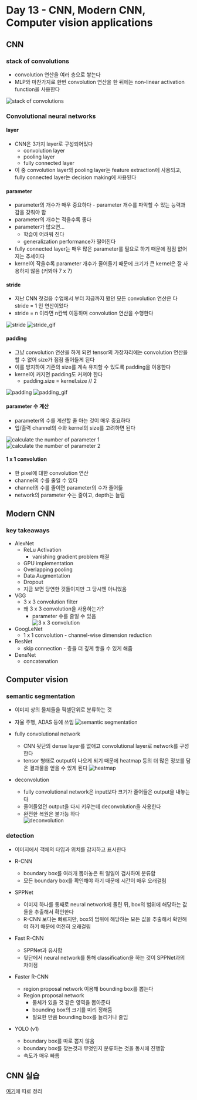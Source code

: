 # Day 13 - CNN, Modern CNN, Computer vision applications

## CNN

### stack of convolutions

* convolution 연산을 여러 층으로 쌓는다
* MLP와 마찬가지로 한번 convolution 연산을 한 뒤에는 non-linear activation function을 사용한다

![stack of convolutions](./img/StackOfConvolutions.png)

### Convolutional neural networks

#### layer

* CNN은 3가지 layer로 구성되어있다
  * convolution layer
  * pooling layer
  * fully connected layer
* 이 중 convolution layer와 pooling layer는 feature extraction에 사용되고, fully connected layer는 decision making에 사용된다  

#### parameter

* parameter의 개수가 매우 중요하다 - parameter 개수를 파악할 수 있는 능력과 감을 갖춰야 함
* parameter의 개수는 적을수록 좋다
* parameter가 많으면...
  * 학습이 어려워 진다
  * generalization performance가 떨어진다
* fully connected layer는 매우 많은 parameter를 필요로 하기 때문에 점점 없어지는 추세이다
* kernel이 작을수록 parameter 개수가 줄어들기 때문에 크기가 큰 kernel은 잘 사용하지 않음 (커봐야 7 x 7)

#### stride

* 지난 CNN 첫걸음 수업에서 부터 지금까지 봤던 모든 convolution 연산은 다 stride = 1 인 연산이었다
* stride = n 이라면 n칸씩 이동하며 convolution 연산을 수행한다

![stride](./img/stride.png)
![stride_gif](https://miro.medium.com/max/588/1*BMngs93_rm2_BpJFH2mS0Q.gif)

#### padding

* 그냥 convolution 연산을 하게 되면 tensor의 가장자리에는 convolution 연산을 할 수 없어 size가 점점 줄어들게 된다
* 이를 방지하여 기존의 size를 계속 유지할 수 있도록 padding을 이용한다
* kernel이 커지면 padding도 커져야 한다
  * padding.size = kernel.size // 2

![padding](./img/padding.png)
![padding_gif](https://miro.medium.com/max/790/1*1okwhewf5KCtIPaFib4XaA.gif)

#### parameter 수 계산

* parameter의 수를 계산할 줄 아는 것이 매우 중요하다
* 입/출력 channel의 수와 kernel의 size를 고려하면 된다

![calculate the number of parameter 1](./img/calculateTheNumberOfParameter1.png)
![calculate the number of parameter 2](./img/calculateTheNumberOfParameter2.png)

#### 1 x 1 convolution

* 한 pixel에 대한 convolution 연산
* channel의 수를 줄일 수 있다
* channel의 수를 줄이면 parameter의 수가 줄어듦
* network의 parameter 수는 줄이고, depth는 늘림

## Modern CNN

### key takeaways

* AlexNet
  * ReLu Activation
    * vanishing gradient problem 해결
  * GPU implementation
  * Overlapping pooling
  * Data Augmentation
  * Dropout
  * 지금 보면 당연한 것들이지만 그 당시엔 아니었음
* VGG
  * 3 x 3 convolution filter
  * 왜 3 x 3 convolution을 사용하는가?
    * parameter 수를 줄일 수 있음   
    ![3 x 3 convolution](./img/3by3convolution.png)
* GoogLeNet
  * 1 x 1 convolution - channel-wise dimension reduction
* ResNet
  * skip connection - 층을 더 깊게 쌓을 수 있게 해줌
* DensNet
  * concatenation

## Computer vision

### semantic segmentation

* 이미지 상의 물체들을 픽셀단위로 분류하는 것
* 자율 주행, ADAS 등에 쓰임
![semantic segmentation](./img/semantincSegmentation.png)

* fully convolutional network
  * CNN 뒷단의 dense layer를 없애고 convolutional layer로 network를 구성한다
  * tensor 형태로 output이 나오게 되기 때문에 heatmap 등의 더 많은 정보를 담은 결과물을 얻을 수 있게 된다
  ![heatmap](./img/heatmap.png)

* deconvolution
  * fully convolutional network은 input보다 크기가 줄어들은 output을 내놓는다
  * 줄어들었던 output을 다시 키우는데 deconvolution을 사용한다
  * 완전한 복원은 불가능 하다  
  ![deconvolution](https://miro.medium.com/max/790/1*Lpn4nag_KRMfGkx1k6bV-g.gif)

### detection

* 이미지에서 객체의 타입과 위치를 감지하고 표시한다

* R-CNN
  * boundary box를 여러개 뽑아놓은 뒤 일일이 검사하여 분류함
  * 모든 boundary box를 확인해야 하기 때문에 시간이 매우 오래걸림

* SPPNet
  * 이미지 하나를 통째로 neural network에 돌린 뒤, box의 범위에 해당하는 값들을 추출해서 확인한다
  * R-CNN 보다는 빠르지만, box의 범위에 해당하는 모든 값을 추출해서 확인해야 하기 때문에 여전히 오래걸림

* Fast R-CNN
  * SPPNet과 유사함
  * 뒷단에서 neural network를 통해 classification을 하는 것이 SPPNet과의 차이점

* Faster R-CNN
  * region proposal network 이용해 bounding box를 뽑는다
  * Region proposal network
    * 물체가 있을 것 같은 영역을 뽑아준다
    * bounding box의 크기를 미리 정해둠
    * 필요한 만큼 bounding box를 늘리거나 줄임

* YOLO (v1)
  * boundary box를 따로 뽑지 않음 
  * boundary box를 찾는것과 무엇인지 분류하는 것을 동시에 진행함
  * 속도가 매우 빠름

## CNN 실습

[여기](./CNN%20실습/CNN%20실습.md)에 따로 정리